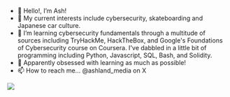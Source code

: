- 👋 Hello!, I’m Ash!
- 👀 My current interests include cybersecurity, skateboarding and Japanese car culture.
- 🌱 I’m learning cybersecurity fundamentals through a multitude of sources including TryHackMe, HackTheBox, and Google's Foundations of Cybersecurity course on Coursera. I've dabbled in a little bit of programming including Python, Javascript, SQL, Bash, and Solidity.
- 💞️ Apparently obsessed with learning as much as possible!
- 📫 How to reach me... @ashland_media on X

<a href="https://wigle.net">
<img border="0" src="https://wigle.net/bi/k1XMa_l2mdT+7sn2OV9J0w.png">
</a>

<!---
agoett89/agoett89 is a ✨ special ✨ repository because its `README.md` (this file) appears on your GitHub profile.
You can click the Preview link to take a look at your changes.
--->
